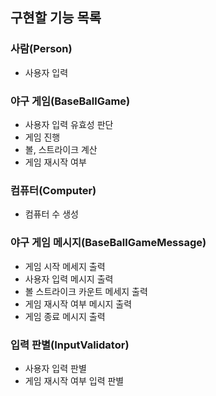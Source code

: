 ## 구현할 기능 목록

### 사람(Person)
- 사용자 입력

### 야구 게임(BaseBallGame)
- 사용자 입력 유효성 판단 
- 게임 진행
- 볼, 스트라이크 계산
- 게임 재시작 여부

### 컴퓨터(Computer)
- 컴퓨터 수 생성

### 야구 게임 메시지(BaseBallGameMessage)
- 게임 시작 메세지 출력
- 사용자 입력 메시지 출력
- 볼 스트라이크 카운트 메세지 출력
- 게임 재시작 여부 메시지 출력
- 게임 종료 메시지 출력

### 입력 판별(InputValidator)
- 사용자 입력 판별
- 게임 재시작 여부 입력 판별
